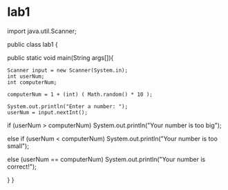 # lab1

import java.util.Scanner;

public class lab1 { 
  
  public static void main(String args[]){

    Scanner input = new Scanner(System.in);
    int userNum;
    int computerNum;
    
    computerNum = 1 + (int) ( Math.random() * 10 );
    
    System.out.println("Enter a number: ");
    userNum = input.nextInt();
    
  if (userNum > computerNum)
    System.out.println("Your number is too big");
    
  else if (userNum < computerNum)
    System.out.println("Your number is too small");
    
  else (userNum == computerNum)
    System.out.println("Your number is correct!");

    
}
}
